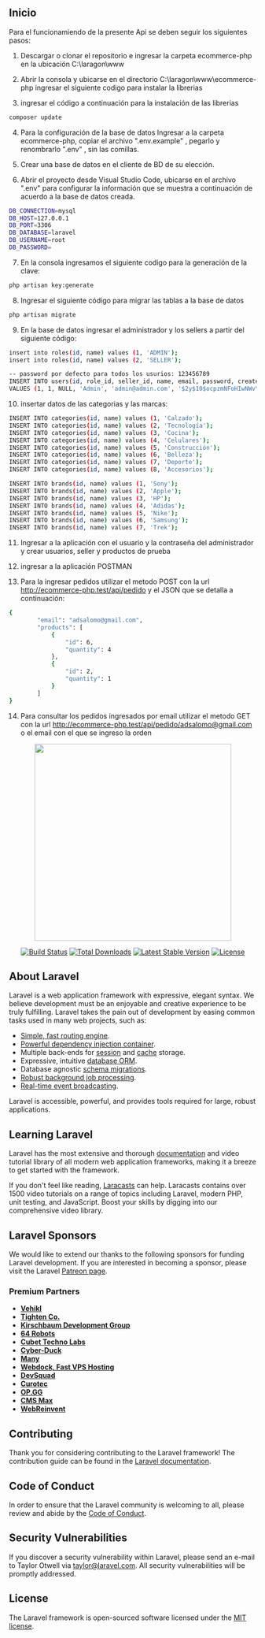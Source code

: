## Inicio
Para el funcionamiendo de la presente Api se deben seguir los siguientes pasos:

 1. Descargar o clonar el repositorio e ingresar la carpeta ecommerce-php en la ubicación C:\laragon\www

 2. Abrir la consola y ubicarse en el directorio C:\laragon\www\ecommerce-php ingresar el siguiente codigo para instalar la librerias
 
 3. ingresar el código a continuación para la instalación de las librerias

```bash
composer update
```
 
 4. Para la configuración de la base de datos Ingresar a la carpeta ecommerce-php, copiar el archivo ".env.example" , pegarlo y renombrarlo ".env" , sin las comillas.
 
 5. Crear una base de datos en el cliente de BD de su elección.

 6. Abrir el proyecto desde Visual Studio Code, ubicarse en el archivo ".env" para configurar la información que se muestra a continuación de acuerdo a la base de datos creada.


```bash
DB_CONNECTION=mysql
DB_HOST=127.0.0.1
DB_PORT=3306
DB_DATABASE=laravel
DB_USERNAME=root
DB_PASSWORD=
```
 7. En la consola ingresamos el siguiente codigo para la generación de la clave:

```bash
php artisan key:generate
```
 8. Ingresar el siguiente código para migrar las tablas a la base de datos
```bash
php artisan migrate
```

 9. En la base de datos ingresar el administrador y los sellers a partir del siguiente código:

```bash
insert into roles(id, name) values (1, 'ADMIN');
insert into roles(id, name) values (2, 'SELLER');

-- password por defecto para todos los usurios: 123456789
INSERT INTO users(id, role_id, seller_id, name, email, password, created_at, updated_at)
VALUES (1, 1, NULL, 'Admin', 'admin@admin.com', '$2y$10$ocpzmNFoHIwNWvY6H3ecue0QoWOOpNxHXZb3qlG6GM/MFXng7KWAi', NULL, NULL);
```

 10. insertar datos de las categorias y las marcas:

```bash
INSERT INTO categories(id, name) values (1, 'Calzado');
INSERT INTO categories(id, name) values (2, 'Tecnología');
INSERT INTO categories(id, name) values (3, 'Cocina');
INSERT INTO categories(id, name) values (4, 'Celulares');
INSERT INTO categories(id, name) values (5, 'Construcción');
INSERT INTO categories(id, name) values (6, 'Belleza');
INSERT INTO categories(id, name) values (7, 'Deporte');
INSERT INTO categories(id, name) values (8, 'Accesorios');

INSERT INTO brands(id, name) values (1, 'Sony');
INSERT INTO brands(id, name) values (2, 'Apple');
INSERT INTO brands(id, name) values (3, 'HP');
INSERT INTO brands(id, name) values (4, 'Adidas');
INSERT INTO brands(id, name) values (5, 'Nike');
INSERT INTO brands(id, name) values (6, 'Samsung');
INSERT INTO brands(id, name) values (7, 'Trek');
```

 11. Ingresar a la aplicación con el usuario y la contraseña del administrador y crear usuarios, seller y productos de prueba

 12. ingresar a la aplicación POSTMAN

 13. Para la ingresar pedidos utilizar el metodo POST con la url http://ecommerce-php.test/api/pedido y el JSON que se detalla a continuación: 

```bash
{        
        "email": "adsalomo@gmail.com",
        "products": [
            {                
                "id": 6,
                "quantity": 4 
            },
            {                
                "id": 2,
                "quantity": 1
            }
        ]
}
```
14. Para consultar los pedidos ingresados por email utilizar el metodo GET con la url http://ecommerce-php.test/api/pedido/adsalomo@gmail.com  o el email con el que se ingreso la orden



<p align="center"><a href="https://laravel.com" target="_blank"><img src="https://raw.githubusercontent.com/laravel/art/master/logo-lockup/5%20SVG/2%20CMYK/1%20Full%20Color/laravel-logolockup-cmyk-red.svg" width="400"></a></p>

<p align="center">
<a href="https://travis-ci.org/laravel/framework"><img src="https://travis-ci.org/laravel/framework.svg" alt="Build Status"></a>
<a href="https://packagist.org/packages/laravel/framework"><img src="https://img.shields.io/packagist/dt/laravel/framework" alt="Total Downloads"></a>
<a href="https://packagist.org/packages/laravel/framework"><img src="https://img.shields.io/packagist/v/laravel/framework" alt="Latest Stable Version"></a>
<a href="https://packagist.org/packages/laravel/framework"><img src="https://img.shields.io/packagist/l/laravel/framework" alt="License"></a>
</p>

## About Laravel

Laravel is a web application framework with expressive, elegant syntax. We believe development must be an enjoyable and creative experience to be truly fulfilling. Laravel takes the pain out of development by easing common tasks used in many web projects, such as:

- [Simple, fast routing engine](https://laravel.com/docs/routing).
- [Powerful dependency injection container](https://laravel.com/docs/container).
- Multiple back-ends for [session](https://laravel.com/docs/session) and [cache](https://laravel.com/docs/cache) storage.
- Expressive, intuitive [database ORM](https://laravel.com/docs/eloquent).
- Database agnostic [schema migrations](https://laravel.com/docs/migrations).
- [Robust background job processing](https://laravel.com/docs/queues).
- [Real-time event broadcasting](https://laravel.com/docs/broadcasting).

Laravel is accessible, powerful, and provides tools required for large, robust applications.

## Learning Laravel

Laravel has the most extensive and thorough [documentation](https://laravel.com/docs) and video tutorial library of all modern web application frameworks, making it a breeze to get started with the framework.

If you don't feel like reading, [Laracasts](https://laracasts.com) can help. Laracasts contains over 1500 video tutorials on a range of topics including Laravel, modern PHP, unit testing, and JavaScript. Boost your skills by digging into our comprehensive video library.

## Laravel Sponsors

We would like to extend our thanks to the following sponsors for funding Laravel development. If you are interested in becoming a sponsor, please visit the Laravel [Patreon page](https://patreon.com/taylorotwell).

### Premium Partners

- **[Vehikl](https://vehikl.com/)**
- **[Tighten Co.](https://tighten.co)**
- **[Kirschbaum Development Group](https://kirschbaumdevelopment.com)**
- **[64 Robots](https://64robots.com)**
- **[Cubet Techno Labs](https://cubettech.com)**
- **[Cyber-Duck](https://cyber-duck.co.uk)**
- **[Many](https://www.many.co.uk)**
- **[Webdock, Fast VPS Hosting](https://www.webdock.io/en)**
- **[DevSquad](https://devsquad.com)**
- **[Curotec](https://www.curotec.com/services/technologies/laravel/)**
- **[OP.GG](https://op.gg)**
- **[CMS Max](https://www.cmsmax.com/)**
- **[WebReinvent](https://webreinvent.com/?utm_source=laravel&utm_medium=github&utm_campaign=patreon-sponsors)**

## Contributing

Thank you for considering contributing to the Laravel framework! The contribution guide can be found in the [Laravel documentation](https://laravel.com/docs/contributions).

## Code of Conduct

In order to ensure that the Laravel community is welcoming to all, please review and abide by the [Code of Conduct](https://laravel.com/docs/contributions#code-of-conduct).

## Security Vulnerabilities

If you discover a security vulnerability within Laravel, please send an e-mail to Taylor Otwell via [taylor@laravel.com](mailto:taylor@laravel.com). All security vulnerabilities will be promptly addressed.

## License

The Laravel framework is open-sourced software licensed under the [MIT license](https://opensource.org/licenses/MIT).
